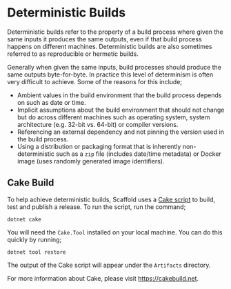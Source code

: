 # Deterministic Builds

Deterministic builds refer to the property of a build process where given the same inputs it produces the same outputs, even if that build process happens on different machines. Deterministic builds are also sometimes referred to as reproducible or hermetic builds.

Generally when given the same inputs, build processes should produce the same outputs byte-for-byte. In practice this level of determinism is often very difficult to achieve. Some of the reasons for this include;

- Ambient values in the build environment that the build process depends on such as date or time.
- Implicit assumptions about the build environment that should not change but do across different machines such as operating system, system architecture (e.g. 32-bit vs. 64-bit) or compiler versions.
- Referencing an external dependency and not pinning the version used in the build process.
- Using a distribution or packaging format that is inherently non-deterministic such as a `zip` file (includes date/time metadata) or Docker image (uses randomly generated image identifiers).

## Cake Build

To help achieve deterministic builds, Scaffold uses a [Cake script](../build.cake) to build, test and publish a release. To run the script, run the command;

    dotnet cake

You will need the `Cake.Tool` installed on your local machine. You can do this quickly by running;

    dotnet tool restore

The output of the Cake script will appear under the `Artifacts` directory.

For more information about Cake, please visit <https://cakebuild.net>.
